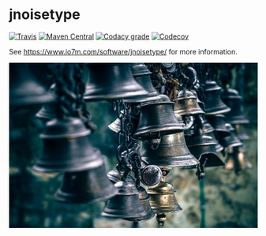jnoisetype
===

[![Travis](https://img.shields.io/travis/io7m/jnoisetype.png?style=flat-square)](https://travis-ci.org/io7m/jnoisetype)
[![Maven Central](https://img.shields.io/maven-central/v/com.io7m.jnoisetype/com.io7m.jnoisetype.png?style=flat-square)](http://search.maven.org/#search%7Cga%7C1%7Cg%3A%22com.io7m.jnoisetype%22)
[![Codacy grade](https://img.shields.io/codacy/grade/08f7f97bf2fa436086ce35b9a1a5a5b2.png?style=flat-square)](https://www.codacy.com/app/github_79/jnoisetype)
[![Codecov](https://img.shields.io/codecov/c/github/io7m/jnoisetype.png?style=flat-square)](https://codecov.io/gh/io7m/jnoisetype)

See https://www.io7m.com/software/jnoisetype/ for more information.

![jnoisetype](./src/site/resources/jnoisetype.jpg?raw=true)
